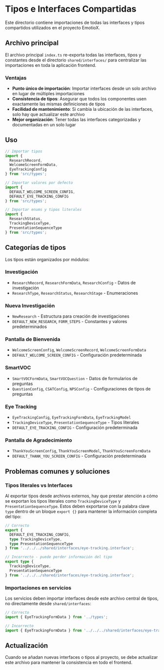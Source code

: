 # Tipos e Interfaces Compartidas

Este directorio contiene importaciones de todas las interfaces y tipos compartidos utilizados en el proyecto EmotioX.

## Archivo principal

El archivo principal `index.ts` re-exporta todas las interfaces, tipos y constantes desde el directorio `shared/interfaces/` para centralizar las importaciones en toda la aplicación frontend.

### Ventajas

- **Punto único de importación**: Importar interfaces desde un solo archivo en lugar de múltiples importaciones
- **Consistencia de tipos**: Asegurar que todos los componentes usen exactamente las mismas definiciones de tipos
- **Facilidad de mantenimiento**: Si cambia la ubicación de las interfaces, solo hay que actualizar este archivo
- **Mejor organización**: Tener todas las interfaces categorizadas y documentadas en un solo lugar

## Uso

```typescript
// Importar tipos
import { 
  ResearchRecord,
  WelcomeScreenFormData,
  EyeTrackingConfig 
} from 'src/types';

// Importar valores por defecto
import { 
  DEFAULT_WELCOME_SCREEN_CONFIG,
  DEFAULT_EYE_TRACKING_CONFIG 
} from 'src/types';

// Importar enums y tipos literales
import { 
  ResearchStatus,
  TrackingDeviceType,
  PresentationSequenceType
} from 'src/types';
```

## Categorías de tipos

Los tipos están organizados por módulos:

### Investigación
- `ResearchRecord`, `ResearchFormData`, `ResearchConfig` - Datos de investigación
- `ResearchType`, `ResearchStatus`, `ResearchStage` - Enumeraciones

### Nueva Investigación
- `NewResearch` - Estructura para creación de investigaciones
- `DEFAULT_NEW_RESEARCH`, `FORM_STEPS` - Constantes y valores predeterminados

### Pantalla de Bienvenida
- `WelcomeScreenConfig`, `WelcomeScreenRecord`, `WelcomeScreenFormData`
- `DEFAULT_WELCOME_SCREEN_CONFIG` - Configuración predeterminada

### SmartVOC
- `SmartVOCFormData`, `SmartVOCQuestion` - Datos de formularios de preguntas
- `QuestionConfig`, `CSATConfig`, `NPSConfig` - Configuraciones de tipos de preguntas

### Eye Tracking
- `EyeTrackingConfig`, `EyeTrackingFormData`, `EyeTrackingModel`
- `TrackingDeviceType`, `PresentationSequenceType` - Tipos literales
- `DEFAULT_EYE_TRACKING_CONFIG` - Configuración predeterminada

### Pantalla de Agradecimiento
- `ThankYouScreenConfig`, `ThankYouScreenModel`, `ThankYouScreenFormData`
- `DEFAULT_THANK_YOU_SCREEN_CONFIG` - Configuración predeterminada

## Problemas comunes y soluciones

### Tipos literales vs Interfaces

Al exportar tipos desde archivos externos, hay que prestar atención a cómo se exportan los tipos literales como `TrackingDeviceType` y `PresentationSequenceType`. Estos deben exportarse con la palabra clave `type` dentro de un bloque `export {}` para mantener la información completa del tipo:

```typescript
// Correcto
export {
  DEFAULT_EYE_TRACKING_CONFIG,
  type TrackingDeviceType,
  type PresentationSequenceType 
} from '../../../shared/interfaces/eye-tracking.interface';

// Incorrecto - puede perder información del tipo
export type {
  TrackingDeviceType,
  PresentationSequenceType
} from '../../../shared/interfaces/eye-tracking.interface';
```

### Importaciones en servicios

Los servicios deben importar interfaces desde este archivo central de tipos, no directamente desde `shared/interfaces`:

```typescript
// Correcto
import { EyeTrackingFormData } from '../types';

// Incorrecto
import { EyeTrackingFormData } from '../../../shared/interfaces/eye-tracking.interface';
```

## Actualización

Cuando se añadan nuevas interfaces o tipos al proyecto, se debe actualizar este archivo para mantener la consistencia en todo el frontend. 